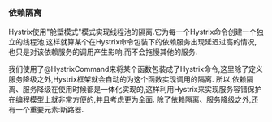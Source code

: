 ### 依赖隔离
Hystrix使用"舱壁模式"模式实现线程池的隔离.它为每一个Hystrix命令创建一个独立的线程池,这样就算某个在Hystrix命令包装下的依赖服务出现延迟过高的情况,
也只是对该依赖服务的调用产生影响,而不会拖慢其他的服务.  

我们使用了@HystrixCommand来将某个函数包装成了Hystrix命令,这里除了定义服务降级之外,Hystrix框架就会自动的为这个函数实现调用的隔离.
所以,依赖隔离、服务降级在使用时候都是一体化实现的,这样利用Hystrix来实现服务容错保护在编程模型上就非常方便的,并且考虑更为全面.
除了依赖隔离、服务降级之外,还有一个重要元素:断路器.